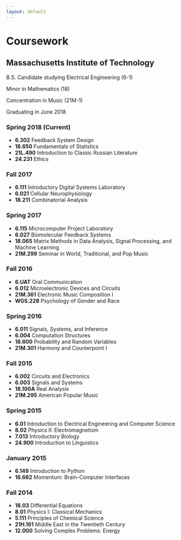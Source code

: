 ```yaml
---
layout: default
---
```

# Coursework

## Massachusetts Institute of Technology

B.S. Candidate studying Electrical Engineering (6-1)

Minor in Mathematics (18)

Concentration in Music (21M-1)

Graduating in June 2018

### Spring 2018 (Current)
*   **6.302** Feedback System Design
*   **18.650** Fundamentals of Statistics
*   **21L.490** Introduction to Classic Russian Literature
*   **24.231** Ethics

### Fall 2017
*   **6.111** Introductory Digital Systems Laboratory
*   **6.021** Cellular Neurophysiology
*   **18.211** Combinatorial Analysis

### Spring 2017
*   **6.115** Microcomputer Project Laboratory
*   **6.027** Biomolecular Feedback Systems
*   **18.065** Matrix Methods in Data Analysis, Signal Processing, and Machine Learning
*   **21M.299** Seminar in World, Traditional, and Pop Music

### Fall 2016
*   **6.UAT** Oral Communication
*   **6.012** Microelectronic Devices and Circuits
*   **21M.361** Electronic Music Composition I
*   **WGS.228** Psychology of Gender and Race

### Spring 2016
*   **6.011** Signals, Systems, and Inference
*   **6.004** Computation Structures
*   **18.600** Probability and Random Variables
*   **21M.301** Harmony and Counterpoint I

### Fall 2015
*   **6.002** Circuits and Electronics
*   **6.003** Signals and Systems
*   **18.100A** Real Analysis
*   **21M.295** American Popular Music

### Spring 2015
*   **6.01** Introduction to Electrical Engineering and Computer Science
*   **8.02** Physics II: Electromagnetism
*   **7.013** Introductory Biology
*   **24.900** Introduction to Linguistics

### January 2015
*   **6.149** Introduction to Python
*   **16.682** Momentum: Brain-Computer Interfaces

### Fall 2014
*   **18.03** Differential Equations
*   **8.01** Physics I: Classical Mechanics
*   **5.111** Principles of Chemical Science
*   **21H.161** Middle East in the Twentieth Century
*   **12.000** Solving Complex Problems: Energy
